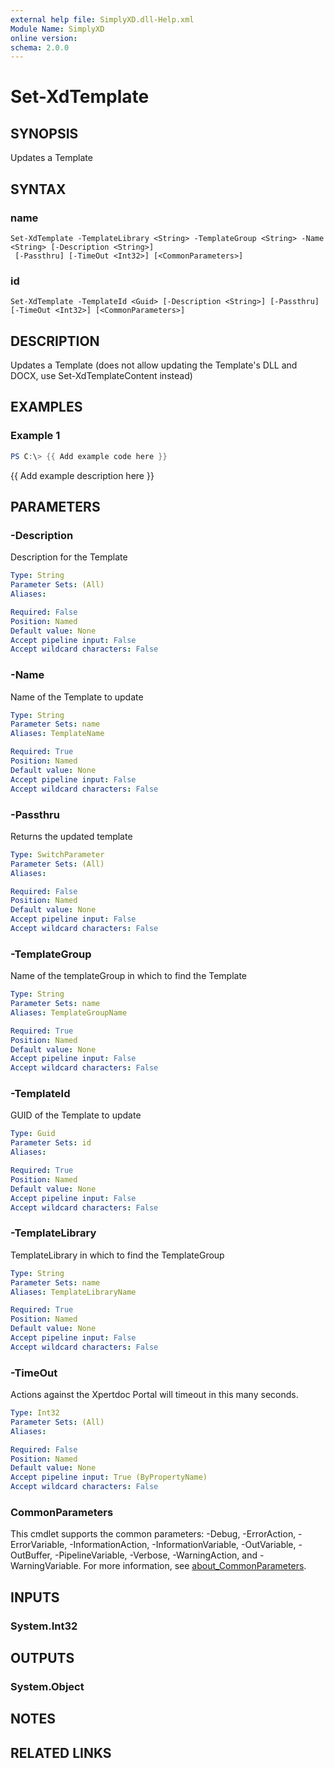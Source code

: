 ```yaml
---
external help file: SimplyXD.dll-Help.xml
Module Name: SimplyXD
online version:
schema: 2.0.0
---
```


# Set-XdTemplate

## SYNOPSIS
Updates a Template

## SYNTAX

### name
```
Set-XdTemplate -TemplateLibrary <String> -TemplateGroup <String> -Name <String> [-Description <String>]
 [-Passthru] [-TimeOut <Int32>] [<CommonParameters>]
```

### id
```
Set-XdTemplate -TemplateId <Guid> [-Description <String>] [-Passthru] [-TimeOut <Int32>] [<CommonParameters>]
```

## DESCRIPTION
Updates a Template (does not allow updating the Template's DLL and DOCX, use Set-XdTemplateContent instead)

## EXAMPLES

### Example 1
```powershell
PS C:\> {{ Add example code here }}
```

{{ Add example description here }}

## PARAMETERS

### -Description
Description for the Template

```yaml
Type: String
Parameter Sets: (All)
Aliases:

Required: False
Position: Named
Default value: None
Accept pipeline input: False
Accept wildcard characters: False
```

### -Name
Name of the Template to update

```yaml
Type: String
Parameter Sets: name
Aliases: TemplateName

Required: True
Position: Named
Default value: None
Accept pipeline input: False
Accept wildcard characters: False
```

### -Passthru
Returns the updated template

```yaml
Type: SwitchParameter
Parameter Sets: (All)
Aliases:

Required: False
Position: Named
Default value: None
Accept pipeline input: False
Accept wildcard characters: False
```

### -TemplateGroup
Name of the templateGroup in which to find the Template

```yaml
Type: String
Parameter Sets: name
Aliases: TemplateGroupName

Required: True
Position: Named
Default value: None
Accept pipeline input: False
Accept wildcard characters: False
```

### -TemplateId
GUID of the Template to update

```yaml
Type: Guid
Parameter Sets: id
Aliases:

Required: True
Position: Named
Default value: None
Accept pipeline input: False
Accept wildcard characters: False
```

### -TemplateLibrary
TemplateLibrary in which to find the TemplateGroup

```yaml
Type: String
Parameter Sets: name
Aliases: TemplateLibraryName

Required: True
Position: Named
Default value: None
Accept pipeline input: False
Accept wildcard characters: False
```

### -TimeOut
Actions against the Xpertdoc Portal will timeout in this many seconds.

```yaml
Type: Int32
Parameter Sets: (All)
Aliases:

Required: False
Position: Named
Default value: None
Accept pipeline input: True (ByPropertyName)
Accept wildcard characters: False
```

### CommonParameters
This cmdlet supports the common parameters: -Debug, -ErrorAction, -ErrorVariable, -InformationAction, -InformationVariable, -OutVariable, -OutBuffer, -PipelineVariable, -Verbose, -WarningAction, and -WarningVariable. For more information, see [about_CommonParameters](http://go.microsoft.com/fwlink/?LinkID=113216).

## INPUTS

### System.Int32

## OUTPUTS

### System.Object
## NOTES

## RELATED LINKS
